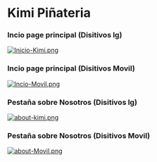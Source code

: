 # Kimi Piñateria 

### Incio page principal (Disitivos lg)
[![Inicio-Kimi.png](https://i.postimg.cc/yd4svt9v/Inicio-Kimi.png)](https://postimg.cc/FfZMKPTL)
### Incio page principal (Disitivos Movil)
[![Incio-Movil.png](https://i.postimg.cc/8kwg6jyy/Incio-Movil.png)](https://postimg.cc/bdG5XNfb)
### Pestaña sobre Nosotros (Disitivos lg)
[![about-kimi.png](https://i.postimg.cc/mgYwPFjk/about-kimi.png)](https://postimg.cc/sM2S8xtC)
### Pestaña sobre Nosotros (Disitivos Movil)
[![about-Movil.png](https://i.postimg.cc/g0bT5WSX/about-Movil.png)](https://postimg.cc/Yv8RGJwM)




